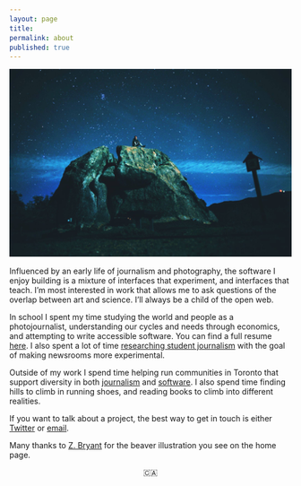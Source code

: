 ```yaml
---
layout: page
title:
permalink: about
published: true
---
```


![](img/bio-pic.jpg)


Influenced by an early life of journalism and photography, the software I enjoy building is a mixture of interfaces that experiment, and interfaces that teach. I’m most interested in work that allows me to ask questions of the overlap between art and science. I’ll always be a child of the open web.

In school I spent my time studying the world and people as a photojournalist, understanding our cycles and needs through economics, and attempting to write accessible software. You can find a full resume [here](../resume.pdf). I also spent a lot of time [researching student journalism](https://medium.com/the-open-journalism-project/the-open-journalism-project-better-student-journalism-fb39f4f701bb) with the goal of making newsrooms more experimental.

Outside of my work I spend time helping run communities in Toronto that support diversity in both [journalism](https://www.meetup.com/Hacks-Hackers-Toronto/) and [software](https://nodeschool.io/toronto/). I also spend time finding hills to climb in running shoes, and reading books to climb into different realities.

If you want to talk about a project, the best way to get in touch is either [Twitter](http://www.twitter.com/pippinlee) or [email](mailto:pippinblee@gmail.com).

Many thanks to [Z. Bryant](http://zbryant.com/) for the beaver illustration you see on the home page.

<div style="text-align:center">🇨🇦</div>